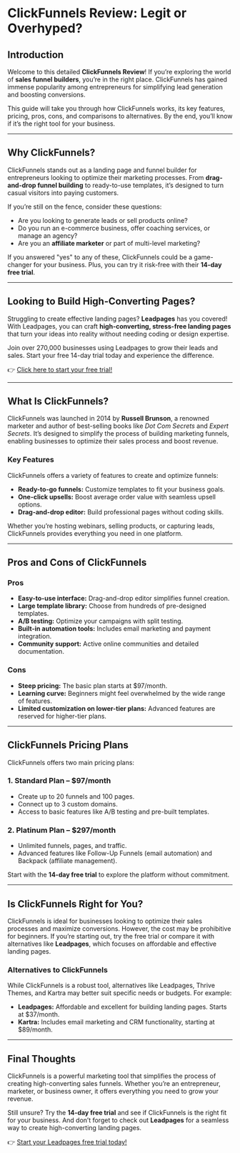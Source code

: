 # ClickFunnels Review: Legit or Overhyped?

## Introduction

Welcome to this detailed **ClickFunnels Review**! If you’re exploring the world of **sales funnel builders**, you’re in the right place. ClickFunnels has gained immense popularity among entrepreneurs for simplifying lead generation and boosting conversions.

This guide will take you through how ClickFunnels works, its key features, pricing, pros, cons, and comparisons to alternatives. By the end, you’ll know if it’s the right tool for your business.

---

## Why ClickFunnels?

ClickFunnels stands out as a landing page and funnel builder for entrepreneurs looking to optimize their marketing processes. From **drag-and-drop funnel building** to ready-to-use templates, it’s designed to turn casual visitors into paying customers.

If you’re still on the fence, consider these questions:

- Are you looking to generate leads or sell products online?
- Do you run an e-commerce business, offer coaching services, or manage an agency?
- Are you an **affiliate marketer** or part of multi-level marketing?

If you answered "yes" to any of these, ClickFunnels could be a game-changer for your business. Plus, you can try it risk-free with their **14-day free trial**.

---

## Looking to Build High-Converting Pages?

Struggling to create effective landing pages? **Leadpages** has you covered! With Leadpages, you can craft **high-converting, stress-free landing pages** that turn your ideas into reality without needing coding or design expertise.

Join over 270,000 businesses using Leadpages to grow their leads and sales. Start your free 14-day trial today and experience the difference.

👉 [Click here to start your free trial!](https://bit.ly/LEadPages)

---

## What Is ClickFunnels?

ClickFunnels was launched in 2014 by **Russell Brunson**, a renowned marketer and author of best-selling books like *Dot Com Secrets* and *Expert Secrets*. It’s designed to simplify the process of building marketing funnels, enabling businesses to optimize their sales process and boost revenue.

### Key Features
ClickFunnels offers a variety of features to create and optimize funnels:
- **Ready-to-go funnels:** Customize templates to fit your business goals.
- **One-click upsells:** Boost average order value with seamless upsell options.
- **Drag-and-drop editor:** Build professional pages without coding skills.

Whether you’re hosting webinars, selling products, or capturing leads, ClickFunnels provides everything you need in one platform.

---

## Pros and Cons of ClickFunnels

### Pros
- **Easy-to-use interface:** Drag-and-drop editor simplifies funnel creation.
- **Large template library:** Choose from hundreds of pre-designed templates.
- **A/B testing:** Optimize your campaigns with split testing.
- **Built-in automation tools:** Includes email marketing and payment integration.
- **Community support:** Active online communities and detailed documentation.

### Cons
- **Steep pricing:** The basic plan starts at $97/month.
- **Learning curve:** Beginners might feel overwhelmed by the wide range of features.
- **Limited customization on lower-tier plans:** Advanced features are reserved for higher-tier plans.

---

## ClickFunnels Pricing Plans

ClickFunnels offers two main pricing plans:

### 1. Standard Plan – $97/month
- Create up to 20 funnels and 100 pages.
- Connect up to 3 custom domains.
- Access to basic features like A/B testing and pre-built templates.

### 2. Platinum Plan – $297/month
- Unlimited funnels, pages, and traffic.
- Advanced features like Follow-Up Funnels (email automation) and Backpack (affiliate management).

Start with the **14-day free trial** to explore the platform without commitment.

---

## Is ClickFunnels Right for You?

ClickFunnels is ideal for businesses looking to optimize their sales processes and maximize conversions. However, the cost may be prohibitive for beginners. If you’re starting out, try the free trial or compare it with alternatives like **Leadpages**, which focuses on affordable and effective landing pages.

### Alternatives to ClickFunnels
While ClickFunnels is a robust tool, alternatives like Leadpages, Thrive Themes, and Kartra may better suit specific needs or budgets. For example:
- **Leadpages:** Affordable and excellent for building landing pages. Starts at $37/month.
- **Kartra:** Includes email marketing and CRM functionality, starting at $89/month.

---

## Final Thoughts

ClickFunnels is a powerful marketing tool that simplifies the process of creating high-converting sales funnels. Whether you’re an entrepreneur, marketer, or business owner, it offers everything you need to grow your revenue.

Still unsure? Try the **14-day free trial** and see if ClickFunnels is the right fit for your business. And don’t forget to check out **Leadpages** for a seamless way to create high-converting landing pages.

👉 [Start your Leadpages free trial today!](https://bit.ly/LEadPages)
